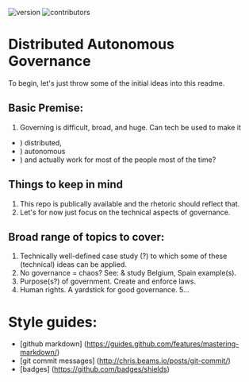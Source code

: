 ![version](https://img.shields.io/badge/version-0.0.1-yellowgreen.svg)
![contributors](https://img.shields.io/badge/contributors-1-green.svg?style=social)


# Distributed Autonomous Governance

To begin, let's just throw some of the initial ideas into this readme.

## Basic Premise:
1. Governing is difficult, broad, and huge. Can tech be used to make it 
  * ) distributed,
  * ) autonomous
  * ) and actually work for most of the people most of the time?

## Things to keep in mind
1. This repo is publically available and the rhetoric should reflect that.
2. Let's for now just focus on the technical aspects of governance.

## Broad range of topics to cover:
1. Technically well-defined case study (?) to which some of these (technical) ideas can be applied.
2. No governance = chaos? See: & study Belgium, Spain example(s).
3. Purpose(s?) of government. Create and enforce laws. 
4. Human rights. A yardstick for good governance.
5...

# Style guides:
* [github markdown] (https://guides.github.com/features/mastering-markdown/)
* [git commit messages] (http://chris.beams.io/posts/git-commit/)
* [badges] (https://github.com/badges/shields)
